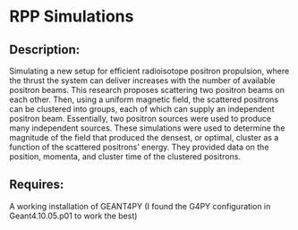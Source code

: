 # RPP Simulations 

## Description: 

Simulating a new setup for efficient radioisotope positron propulsion, where the thrust the system can deliver increases with the number of available positron beams. This research proposes scattering two positron beams on each other. Then, using a uniform magnetic field, the scattered positrons can be clustered into groups, each of which can supply an independent positron beam. Essentially, two positron sources were used to produce many independent sources. These simulations were used to determine the magnitude of the field that produced the densest, or optimal, cluster as a function of the scattered positrons' energy. They provided data on the position, momenta, and cluster time of the clustered positrons.  

## Requires:

A working installation of GEANT4PY (I found the G4PY configuration in Geant4.10.05.p01 to work the best)
	
